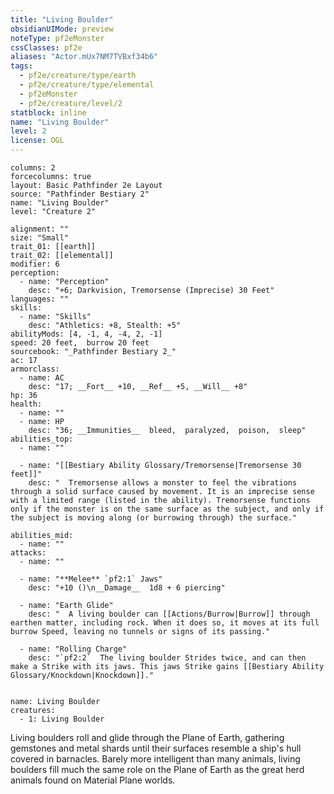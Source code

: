 ```yaml
---
title: "Living Boulder"
obsidianUIMode: preview
noteType: pf2eMonster
cssClasses: pf2e
aliases: "Actor.mUx7NM7TVBxf34b6" 
tags:
  - pf2e/creature/type/earth
  - pf2e/creature/type/elemental
  - pf2eMonster
  - pf2e/creature/level/2
statblock: inline
name: "Living Boulder"
level: 2
license: OGL
---
```


```statblock
columns: 2
forcecolumns: true
layout: Basic Pathfinder 2e Layout
source: "Pathfinder Bestiary 2"
name: "Living Boulder"
level: "Creature 2"

alignment: ""
size: "Small"
trait_01: [[earth]]
trait_02: [[elemental]]
modifier: 6
perception:
  - name: "Perception"
    desc: "+6; Darkvision, Tremorsense (Imprecise) 30 Feet"
languages: ""
skills:
  - name: "Skills"
    desc: "Athletics: +8, Stealth: +5"
abilityMods: [4, -1, 4, -4, 2, -1]
speed: 20 feet,  burrow 20 feet
sourcebook: "_Pathfinder Bestiary 2_"
ac: 17
armorclass:
  - name: AC
    desc: "17; __Fort__ +10, __Ref__ +5, __Will__ +8"
hp: 36
health:
  - name: ""
  - name: HP
    desc: "36; __Immunities__  bleed,  paralyzed,  poison,  sleep"
abilities_top:
  - name: ""

  - name: "[[Bestiary Ability Glossary/Tremorsense|Tremorsense 30 feet]]"
    desc: "  Tremorsense allows a monster to feel the vibrations through a solid surface caused by movement. It is an imprecise sense with a limited range (listed in the ability). Tremorsense functions only if the monster is on the same surface as the subject, and only if the subject is moving along (or burrowing through) the surface."

abilities_mid:
  - name: ""
attacks:
  - name: ""

  - name: "**Melee** `pf2:1` Jaws"
    desc: "+10 ()\n__Damage__  1d8 + 6 piercing"

  - name: "Earth Glide"
    desc: "  A living boulder can [[Actions/Burrow|Burrow]] through earthen matter, including rock. When it does so, it moves at its full burrow Speed, leaving no tunnels or signs of its passing."

  - name: "Rolling Charge"
    desc: "`pf2:2`  The living boulder Strides twice, and can then make a Strike with its jaws. This jaws Strike gains [[Bestiary Ability Glossary/Knockdown|Knockdown]]."
 
```

```encounter-table
name: Living Boulder
creatures:
  - 1: Living Boulder
```



Living boulders roll and glide through the Plane of Earth, gathering gemstones and metal shards until their surfaces resemble a ship's hull covered in barnacles. Barely more intelligent than many animals, living boulders fill much the same role on the Plane of Earth as the great herd animals found on Material Plane worlds.
